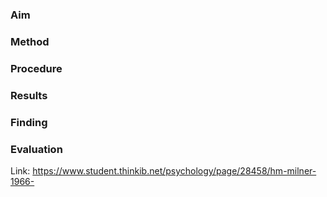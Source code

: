 ### Aim

### Method

### Procedure 

### Results 

### Finding 

### Evaluation 

Link: https://www.student.thinkib.net/psychology/page/28458/hm-milner-1966-